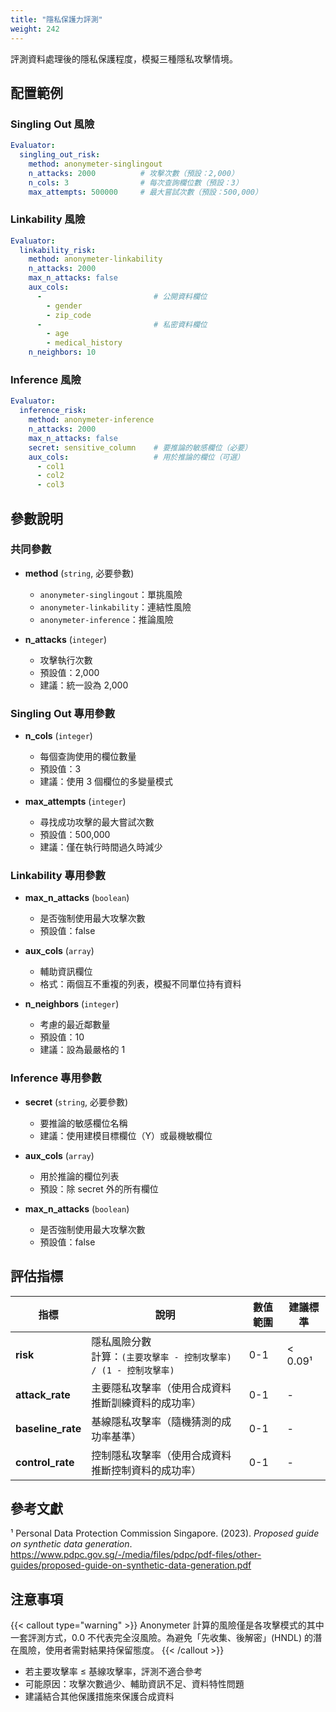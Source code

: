 ```yaml
---
title: "隱私保護力評測"
weight: 242
---
```


評測資料處理後的隱私保護程度，模擬三種隱私攻擊情境。

## 配置範例

### Singling Out 風險

```yaml
Evaluator:
  singling_out_risk:
    method: anonymeter-singlingout
    n_attacks: 2000          # 攻擊次數（預設：2,000）
    n_cols: 3                # 每次查詢欄位數（預設：3）
    max_attempts: 500000     # 最大嘗試次數（預設：500,000）
```

### Linkability 風險

```yaml
Evaluator:
  linkability_risk:
    method: anonymeter-linkability
    n_attacks: 2000
    max_n_attacks: false
    aux_cols:
      -                         # 公開資料欄位
        - gender
        - zip_code
      -                         # 私密資料欄位
        - age
        - medical_history
    n_neighbors: 10
```

### Inference 風險

```yaml
Evaluator:
  inference_risk:
    method: anonymeter-inference
    n_attacks: 2000
    max_n_attacks: false
    secret: sensitive_column    # 要推論的敏感欄位（必要）
    aux_cols:                   # 用於推論的欄位（可選）
      - col1
      - col2
      - col3
```

## 參數說明

### 共同參數

- **method** (`string`, 必要參數)
  - `anonymeter-singlingout`：單挑風險
  - `anonymeter-linkability`：連結性風險
  - `anonymeter-inference`：推論風險

- **n_attacks** (`integer`)
  - 攻擊執行次數
  - 預設值：2,000
  - 建議：統一設為 2,000

### Singling Out 專用參數

- **n_cols** (`integer`)
  - 每個查詢使用的欄位數量
  - 預設值：3
  - 建議：使用 3 個欄位的多變量模式

- **max_attempts** (`integer`)
  - 尋找成功攻擊的最大嘗試次數
  - 預設值：500,000
  - 建議：僅在執行時間過久時減少

### Linkability 專用參數

- **max_n_attacks** (`boolean`)
  - 是否強制使用最大攻擊次數
  - 預設值：false

- **aux_cols** (`array`)
  - 輔助資訊欄位
  - 格式：兩個互不重複的列表，模擬不同單位持有資料

- **n_neighbors** (`integer`)
  - 考慮的最近鄰數量
  - 預設值：10
  - 建議：設為最嚴格的 1

### Inference 專用參數

- **secret** (`string`, 必要參數)
  - 要推論的敏感欄位名稱
  - 建議：使用建模目標欄位（Y）或最機敏欄位

- **aux_cols** (`array`)
  - 用於推論的欄位列表
  - 預設：除 secret 外的所有欄位

- **max_n_attacks** (`boolean`)
  - 是否強制使用最大攻擊次數
  - 預設值：false

## 評估指標

| 指標 | 說明 | 數值範圍 | 建議標準 |
|-----|------|---------|---------|
| **risk** | 隱私風險分數<br>計算：`(主要攻擊率 - 控制攻擊率) / (1 - 控制攻擊率)` | 0-1 | < 0.09¹ |
| **attack_rate** | 主要隱私攻擊率（使用合成資料推斷訓練資料的成功率） | 0-1 | - |
| **baseline_rate** | 基線隱私攻擊率（隨機猜測的成功率基準） | 0-1 | - |
| **control_rate** | 控制隱私攻擊率（使用合成資料推斷控制資料的成功率） | 0-1 | - |

## 參考文獻

¹ Personal Data Protection Commission Singapore. (2023). *Proposed guide on synthetic data generation*. https://www.pdpc.gov.sg/-/media/files/pdpc/pdf-files/other-guides/proposed-guide-on-synthetic-data-generation.pdf

## 注意事項

{{< callout type="warning" >}}
Anonymeter 計算的風險僅是各攻擊模式的其中一套評測方式，0.0 不代表完全沒風險。為避免「先收集、後解密」(HNDL) 的潛在風險，使用者需對結果持保留態度。
{{< /callout >}}

- 若主要攻擊率 ≤ 基線攻擊率，評測不適合參考
- 可能原因：攻擊次數過少、輔助資訊不足、資料特性問題
- 建議結合其他保護措施來保護合成資料